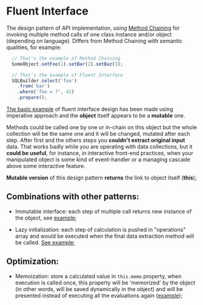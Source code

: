 # Fluent Interface

The design pattern of API implementation, using [Method Chaining](https://en.wikipedia.org/wiki/Method_chaining) for invoking multiple method calls of one class instance and/or object (depending on language). Differs from Method Chaining with semantic qualities, for example:

``` javascript
  // That's the example of Method Chaining
  SomeObject.setFoo(1).setBar(2).setBaz(3);
```

``` javascript
  // That's the example of Fluent Interface
  SQLBuilder.select('foo')
    .from('bar')
    .where('foo = ?', 42)
    .prepare();
```
[The basic example](./example.js) of fluent interface design has been made using imperative approach and the **object** itself appears to be a **mutable** one.

Methods could be called one by one or in-chain on this object but the whole collection will be the same one and it will be changed, mutated after each step. After first and the others steps you **couldn't extract original input** data. That works badly while you are operating with data collections, but it **could be useful**, for instance, in interactive front-end practices, when your manipulated object is some kind of event-handler or a managing cascade above some interactive feature.

**Mutable version** of this design pattern **returns** the link to object itself (**this**);

## Combinations with other patterns:
- Immutable interface: each step of multiple call returns new instance of the object, see [example](./combo/immutable.js);

- Lazy initialization: each step of calculation is pushed in "operations" array and would be executed when the final data extraction method will be called. [See example](../lazy-initialization/combo/fluent-interface.js);

## Optimization:
- Memoization:  store a calculated value in `this.memo` property, when execution is called once, this property will be 'memorized' by the object (in other words, will be saved dynamically in the object) and will be presented instead of executing all the evaluations again ([example](https://github.com/ned4ded/snippets/tree/master/optimization/program/memoization));
